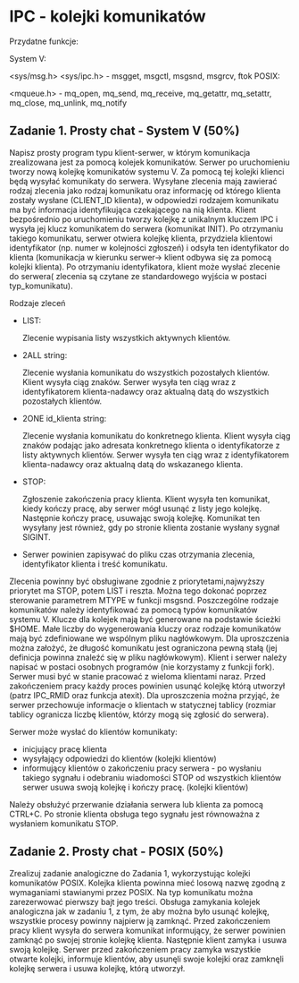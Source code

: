# IPC - kolejki komunikatów

Przydatne funkcje:

System V:

<sys/msg.h> <sys/ipc.h> - msgget, msgctl, msgsnd, msgrcv, ftok POSIX:

<mqueue.h> - mq_open, mq_send, mq_receive, mq_getattr, mq_setattr, mq_close, mq_unlink, mq_notify

## Zadanie 1. Prosty chat - System V (50%)

Napisz prosty program typu klient-serwer, w którym komunikacja zrealizowana jest za pomocą kolejek komunikatów. Serwer
po uruchomieniu tworzy nową kolejkę komunikatów systemu V. Za pomocą tej kolejki klienci będą wysyłać komunikaty do
serwera. Wysyłane zlecenia mają zawierać rodzaj zlecenia jako rodzaj komunikatu oraz informację od którego klienta
zostały wysłane (CLIENT_ID klienta), w odpowiedzi rodzajem komunikatu ma być informacja identyfikująca czekającego na
nią klienta. Klient bezpośrednio po uruchomieniu tworzy kolejkę z unikalnym kluczem IPC i wysyła jej klucz komunikatem
do serwera (komunikat INIT). Po otrzymaniu takiego komunikatu, serwer otwiera kolejkę klienta, przydziela klientowi
identyfikator (np. numer w kolejności zgłoszeń) i odsyła ten identyfikator do klienta (komunikacja w kierunku serwer->
klient odbywa się za pomocą kolejki klienta). Po otrzymaniu identyfikatora, klient może wysłać zlecenie do serwera(
zlecenia są czytane ze standardowego wyjścia w postaci typ_komunikatu).

Rodzaje zleceń

- LIST:

  Zlecenie wypisania listy wszystkich aktywnych klientów.
- 2ALL string:

  Zlecenie wysłania komunikatu do wszystkich pozostałych klientów. Klient wysyła ciąg znaków. Serwer wysyła ten ciąg
  wraz z identyfikatorem klienta-nadawcy oraz aktualną datą do wszystkich pozostałych klientów.
- 2ONE id_klienta string:

  Zlecenie wysłania komunikatu do konkretnego klienta. Klient wysyła ciąg znaków podając jako adresata konkretnego
  klienta o identyfikatorze z listy aktywnych klientów. Serwer wysyła ten ciąg wraz z identyfikatorem klienta-nadawcy
  oraz aktualną datą do wskazanego klienta.
- STOP:

  Zgłoszenie zakończenia pracy klienta. Klient wysyła ten komunikat, kiedy kończy pracę, aby serwer mógł usunąć z listy
  jego kolejkę. Następnie kończy pracę, usuwając swoją kolejkę. Komunikat ten wysyłany jest również, gdy po stronie
  klienta zostanie wysłany sygnał SIGINT.

- Serwer powinien zapisywać do pliku czas otrzymania zlecenia, identyfikator klienta i treść komunikatu.

Zlecenia powinny być obsługiwane zgodnie z priorytetami,najwyższy priorytet ma STOP, potem LIST i reszta. Można tego
dokonać poprzez sterowanie parametrem MTYPE w funkcji msgsnd. Poszczególne rodzaje komunikatów należy identyfikować za
pomocą typów komunikatów systemu V. Klucze dla kolejek mają być generowane na podstawie ścieżki $HOME. Małe liczby do
wygenerowania kluczy oraz rodzaje komunikatów mają być zdefiniowane we wspólnym pliku nagłówkowym. Dla uproszczenia
można założyć, że długość komunikatu jest ograniczona pewną stałą (jej definicja powinna znaleźć się w pliku
nagłówkowym). Klient i serwer należy napisać w postaci osobnych programów (nie korzystamy z funkcji fork). Serwer musi
być w stanie pracować z wieloma klientami naraz. Przed zakończeniem pracy każdy proces powinien usunąć kolejkę którą
utworzył (patrz IPC_RMID oraz funkcja atexit). Dla uproszczenia można przyjąć, że serwer przechowuje informacje o
klientach w statycznej tablicy (rozmiar tablicy ogranicza liczbę klientów, którzy mogą się zgłosić do serwera).

Serwer może wysłać do klientów komunikaty:

- inicjujący pracę klienta
- wysyłający odpowiedzi do klientów (kolejki klientów)
- informujący klientów o zakończeniu pracy serwera - po wysłaniu takiego sygnału i odebraniu wiadomości STOP od
  wszystkich klientów serwer usuwa swoją kolejkę i kończy pracę. (kolejki klientów)

Należy obsłużyć przerwanie działania serwera lub klienta za pomocą CTRL+C. Po stronie klienta obsługa tego sygnału jest
równoważna z wysłaniem komunikatu STOP.

## Zadanie 2. Prosty chat - POSIX (50%)

Zrealizuj zadanie analogiczne do Zadania 1, wykorzystując kolejki komunikatów POSIX. Kolejka klienta powinna mieć losową
nazwę zgodną z wymaganiami stawianymi przez POSIX. Na typ komunikatu można zarezerwować pierwszy bajt jego treści.
Obsługa zamykania kolejek analogiczna jak w zadaniu 1, z tym, że aby można było usunąć kolejkę, wszystkie procesy
powinny najpierw ją zamknąć. Przed zakończeniem pracy klient wysyła do serwera komunikat informujący, że serwer powinien
zamknąć po swojej stronie kolejkę klienta. Następnie klient zamyka i usuwa swoją kolejkę. Serwer przed zakończeniem
pracy zamyka wszystkie otwarte kolejki, informuje klientów, aby usunęli swoje kolejki oraz zamknęli kolejkę serwera i
usuwa kolejkę, którą utworzył.